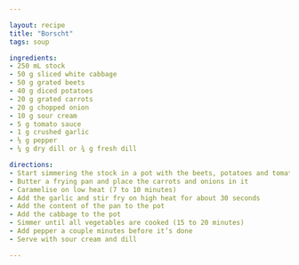 ```yaml
---

layout: recipe
title: "Borscht"
tags: soup

ingredients:
- 250 mL stock
- 50 g sliced white cabbage
- 50 g grated beets
- 40 g diced potatoes
- 20 g grated carrots
- 20 g chopped onion
- 10 g sour cream
- 5 g tomato sauce
- 1 g crushed garlic
- ⅛ g pepper
- ¼ g dry dill or ¾ g fresh dill

directions:
- Start simmering the stock in a pot with the beets, potatoes and tomato sauce
- Butter a frying pan and place the carrots and onions in it
- Caramelise on low heat (7 to 10 minutes)
- Add the garlic and stir fry on high heat for about 30 seconds
- Add the content of the pan to the pot
- Add the cabbage to the pot
- Simmer until all vegetables are cooked (15 to 20 minutes)
- Add pepper a couple minutes before it’s done
- Serve with sour cream and dill

---
```

